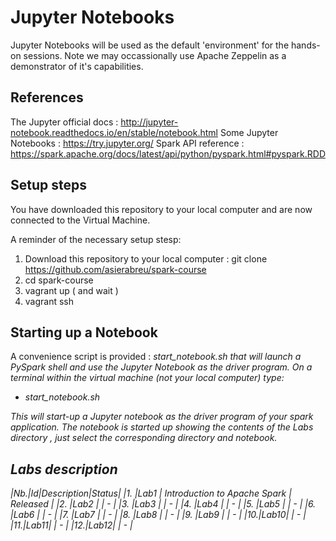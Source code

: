 # Jupyter Notebooks 

Jupyter Notebooks will be used as the default 'environment' for the hands-on sessions. Note we may occassionally use Apache Zeppelin as a demonstrator of it's capabilities.


## References

The Jupyter official docs : http://jupyter-notebook.readthedocs.io/en/stable/notebook.html
Some Jupyter Notebooks : https://try.jupyter.org/
Spark API reference : https://spark.apache.org/docs/latest/api/python/pyspark.html#pyspark.RDD

## Setup steps

You have downloaded this repository to your local computer and are now connected to the Virtual Machine.

A reminder of the necessary setup stesp:

1. Download this repository to your local computer : git clone https://github.com/asierabreu/spark-course
2. cd spark-course
3. vagrant up ( and wait )
4. vagrant ssh

## Starting up a Notebook

A convenience script is provided : <i>start_notebook.sh<i> that will launch a PySpark shell and use the Jupyter Notebook as the driver program. On a terminal within the virtual machine (not your local computer) type:

* start_notebook.sh 

This will start-up a Jupyter notebook as the driver program of your spark application. The notebook is started up showing the contents of the Labs directory , just select the corresponding directory and notebook.

## Labs description

|Nb.|Id|Description|Status|
|1. |Lab1 | Introduction to Apache Spark  | Released |
|2. |Lab2 | | - |
|3. |Lab3 | | - |
|4. |Lab4 | | - |
|5. |Lab5 | | - |
|6. |Lab6 | | - |
|7. |Lab7 | | - |
|8. |Lab8 | | - |
|9. |Lab9 | | - |
|10.|Lab10| | - |
|11.|Lab11| | - |
|12.|Lab12| | - |